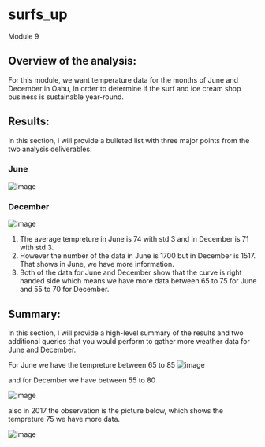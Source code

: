# surfs_up
Module 9
## Overview of the analysis: 
For this module, we want temperature data for the months of June and December in Oahu, in order to determine if the surf and ice cream shop business is sustainable year-round.
## Results: 

In this section, I will provide a bulleted list with three major points from the two analysis deliverables. 
### June 
![image](https://user-images.githubusercontent.com/100230706/165003258-441c4bb9-8cea-4e5a-a8fa-9fa5f682a72c.png)
### December
![image](https://user-images.githubusercontent.com/100230706/165003298-d00c7be8-51c3-44c3-8b81-4f0995d6dab1.png)

1. The average tempreture in June is 74 with std 3 and in December is 71 with std 3. 
2. However the number of the data in June is 1700 but in December is 1517. That shows in June, we have more information.
3. Both of the data for June and December show that the curve is right handed side which means we have more data between 65 to 75 for June and 55 to 70 for December. 
## Summary: 

In this section, I will provide a high-level summary of the results and two additional queries that you would perform to gather more weather data for June and December.

For June we have the tempreture between 65 to 85 
![image](https://user-images.githubusercontent.com/100230706/165003689-3c7df119-c003-4bac-bb44-3b67a5b2f98c.png)

and for December we have between 55 to 80

![image](https://user-images.githubusercontent.com/100230706/165003710-6e7e97c7-d8b2-4258-a4da-41158ccb2b73.png)

also in 2017 the observation is the picture below, which shows the tempreture 75 we have more data. 

![image](https://user-images.githubusercontent.com/100230706/165003747-7f1b62ff-81bc-40e0-b995-3e69ae4ca7e1.png)
